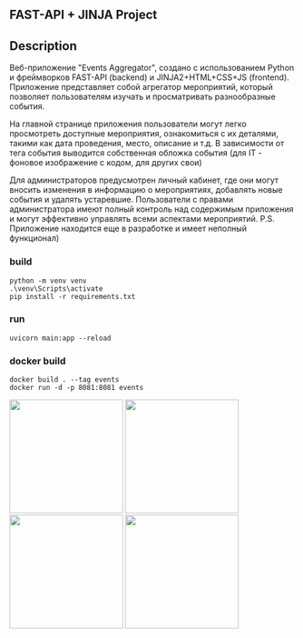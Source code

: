 ## FAST-API + JINJA Project
## Description
Веб-приложение "Events Aggregator", создано с использованием Python и фреймворков FAST-API (backend) и JINJA2+HTML+CSS+JS (frontend). Приложение представляет собой агрегатор мероприятий, который позволяет пользователям изучать и просматривать разнообразные события.

На главной странице приложения пользователи могут легко просмотреть доступные мероприятия, ознакомиться с их деталями, такими как дата проведения, место, описание и т.д. В зависимости от тега события выводится собственная обложка события (для IT - фоновое изображение с кодом, для других свои)

Для администраторов предусмотрен личный кабинет, где они могут вносить изменения в информацию о мероприятиях, добавлять новые события и удалять устаревшие. Пользователи с правами администратора имеют полный контроль над содержимым приложения и могут эффективно управлять всеми аспектами мероприятий.
P.S. Приложение находится еще в разработке и имеет неполный функционал)
### build
```
python -m venv venv
.\venv\Scripts\activate
pip install -r requirements.txt
```
### run
```
uvicorn main:app --reload
```
### docker build
```
docker build . --tag events
docker run -d -p 8081:8081 events
```
<img src="https://github.com/MontelnV/events_aggregator_web-app/assets/139653630/346f9a33-4327-4c8d-8c1d-6c36a04acfba" width="200" />
<img src="https://github.com/MontelnV/events_aggregator_web-app/assets/139653630/d7744820-4314-4bdc-aab0-5b72ed71826c" width="200" />
<img src="https://github.com/MontelnV/events_aggregator_web-app/assets/139653630/0bc0dcfe-253b-400b-883d-7269661c630a" width="200" />
<img src="https://github.com/MontelnV/events_aggregator_web-app/assets/139653630/9aad0cb3-a0ef-4dd5-ad67-42c8cd30f599" width="200" />






